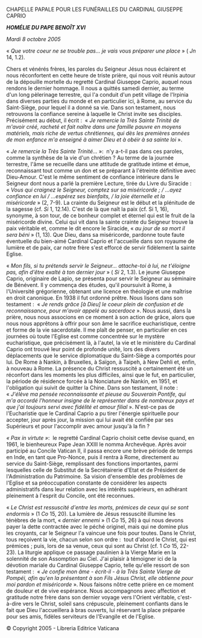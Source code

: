 CHAPELLE PAPALE POUR LES FUNÉRAILLES DU CARDINAL GIUSEPPE CAPRIO

***HOMÉLIE DU PAPE BENOÎT XVI***

*Mardi 8 octobre 2005*

« *Que votre coeur ne se trouble pas... je vais vous préparer une place* » ( *Jn* 14, 1.2).

Chers et vénérés frères, les paroles du Seigneur Jésus nous éclairent et nous réconfortent en cette heure de triste prière, qui nous voit réunis autour de la dépouille mortelle du regretté Cardinal Giuseppe Caprio, auquel nous rendons le dernier hommage. Il nous a quittés samedi dernier, au terme d'un long pèlerinage terrestre, qui l'a conduit d'un petit village de l'Irpinia dans diverses parties du monde et en particulier ici, à Rome, au service du Saint-Siège, pour lequel il a donné sa vie. Dans son testament, nous retrouvons la confiance sereine à laquelle le Christ invite ses disciples. Précisément au début, il écrit :  « *Je remercie la Très Sainte Trinité de m'avoir créé, racheté et fait naître dans une famille pauvre en moyens matériels, mais riche de vertus chrétiennes, qui dès les premières années de mon enfance m'a enseigné à aimer Dieu et à obéir à sa sainte loi* ».

« *Je remercie la Très Sainte Trinité...* »:  n'y a-t-il pas dans ces paroles, comme la synthèse de la vie d'un chrétien ? Au terme de la journée terrestre, l'âme se recueille dans une attitude de gratitude intime et émue, reconnaissant tout comme un don et se préparant à l'étreinte définitive avec Dieu-Amour. C'est le même sentiment de confiance intérieure dans le Seigneur dont nous a parlé la première Lecture, tirée du Livre du Siracide :  « *Vous qui craignez le Seigneur, comptez sur sa miséricorde ; / ...ayez confiance en lui / ...espérez ses bienfaits, / la joie éternelle et la miséricorde* » (2, 7-9). La crainte du Seigneur est le début et la plénitude de la sagesse (cf. *Si* 1, 12.14). C'est de là que naît la paix (cf. Si 1, 16), synonyme, à son tour, de ce bonheur complet et éternel qui est le fruit de la miséricorde divine. Celui qui vit dans la sainte crainte du Seigneur trouve la paix véritable et, comme le dit encore le Siracide, « *au jour de sa mort il sera béni* » (1, 13). Que Dieu, dans sa miséricorde, pardonne toute faute éventuelle du bien-aimé Cardinal Caprio et l'accueille dans son royaume de lumière et de paix, car notre frère s'est efforcé de servir fidèlement la sainte Eglise.

« *Mon fils, si tu prétends servir le Seigneur... attache-toi à lui, ne t'éloigne pas, afin d'être exalté à ton dernier jour* » ( *Si* 2, 1.3). Le jeune Giuseppe Caprio, originaire de Lapìo, se présenta pour servir le Seigneur au séminaire de Bénévent. Il y commença des études, qu'il poursuivit à Rome, à l'Université grégorienne, obtenant une licence en théologie et une maîtrise en droit canonique. En 1938 il fut ordonné prêtre. Nous lisons dans son testament :  « *Je rends grâce [à Dieu] le coeur plein de confusion et de reconnaissance, pour m'avoir appelé au sacerdoce* ». Nous aussi, dans la prière, nous nous associons en ce moment à son action de grâce, alors que nous nous apprêtons à offrir pour son âme le sacrifice eucharistique, centre et forme de la vie sacerdotale. Il me plaît de penser, en particulier en ces journées où toute l'Eglise est comme concentrée sur le mystère eucharistique, que précisément là, à l'autel, la vie et le ministère du Cardinal Caprio ont trouvé leur point de profonde unité, lors des divers déplacements que le service diplomatique du Saint-Siège a comportés pour lui. De Rome à Nankin, à Bruxelles, à Saïgon, à Taipeh, à New Dehli et, enfin, à nouveau à Rome. La présence du Christ ressuscité a certainement été un réconfort dans les moments les plus difficiles, ainsi que le fut, en particulier, la période de résidence forcée à la Nonciature de Nankin, en 1951, et l'obligation qui suivit de quitter la Chine. Dans son testament, il note :  « *J'élève ma pensée reconnaissante et pieuse au Souverain Pontife, qui m'a accordé l'honneur insigne de le représenter dans de nombreux pays et que j'ai toujours servi avec fidélité et amour filial* ». N'est-ce pas de l'Eucharistie que le Cardinal Caprio a pu tirer l'énergie spirituelle pour accepter, jour après jour, la mission qui lui avait été confiée par ses Supérieurs et pour l'accomplir avec amour jusqu'à la fin ?

*« *Pax in virtute* »*:  le regretté Cardinal Caprio choisit cette devise quand, en 1961, le bienheureux Pape Jean XXIII le nomma Archevêque. Après avoir participé au Concile Vatican II, il passa encore une brève période de temps en Inde, en tant que Pro-Nonce, puis il rentra à Rome, directement au service du Saint-Siège, remplissant des fonctions importantes, parmi lesquelles celle de Substitut de la Secrétairerie d'Etat et de Président de l'Administration du Patrimoine. Sa vision d'ensemble des problèmes de l'Eglise et sa préoccupation constante de considérer les aspects administratifs dans leur relation avec les intérêts supérieurs, en adhérant pleinement à l'esprit du Concile, ont été reconnues.

« *Le Christ est ressuscité d'entre les morts, prémices de ceux qui se sont endormis* » (1 *Co* 15, 20). La lumière de Jésus ressuscité illumine les ténèbres de la mort, « *dernier ennemi* » (1 *Co* 15, 26) à qui nous devons payer la dette contractée avec le péché originel, mais qui ne domine plus les croyants, car le Seigneur l'a vaincue une fois pour toutes. Dans le Christ, tous reçoivent la vie, chacun selon son ordre :  tout d'abord le Christ, qui est prémices ; puis, lors de sa venue, ceux qui sont au Christ (cf. 1 *Co* 15, 22-23). La liturgie applique ce passage paulinien à la Vierge Marie en la solennité de son Assomption au Ciel. J'ai plaisir à témoigner ici de la dévotion mariale du Cardinal Giuseppe Caprio, telle qu'elle ressort de son testament :  « *Je confie mon âme - écrit-il - à la Très Sainte Vierge de Pompéi, afin qu'en la présentant à son Fils Jésus Christ, elle obtienne pour moi pardon et miséricorde* ». Nous faisons nôtre cette prière en ce moment de douleur et de vive espérance. Nous accompagnons avec affection et gratitude notre frère dans son dernier voyage vers l'Orient véritable, c'est-à-dire vers le Christ, soleil sans crépuscule, pleinement confiants dans le fait que Dieu l'accueillera à bras ouverts, lui réservant la place préparée pour ses amis, fidèles serviteurs de l'Evangile et de l'Eglise.

© Copyright 2005 - Libreria Editrice Vaticana